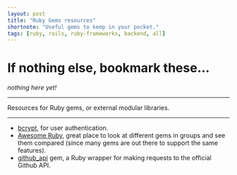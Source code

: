 ```yaml
---
layout: post
title: "Ruby Gems resources"
shortnote: "Useful gems to keep in your pocket."
tags: [ruby, rails, ruby-frameworks, backend, all]
---
```


# If nothing else, bookmark these...
*nothing here yet!*

<hr>

Resources for Ruby gems, or external modular libraries.

<hr>

* [bcrypt](https://github.com/codahale/bcrypt-ruby), for user authentication.
* [Awesome Ruby](https://ruby.libhunt.com/), great place to look at different gems in groups and see
them compared (since many gems are out there to support the same features).
* [github_api](https://github.com/piotrmurach/github) gem, a Ruby wrapper for making requests to the official Github API.
